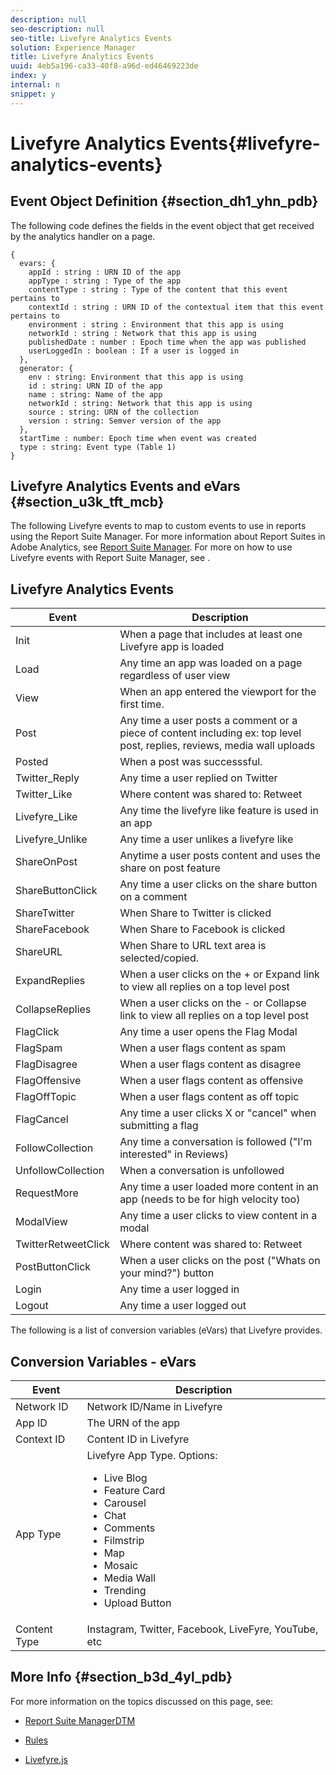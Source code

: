```yaml
---
description: null
seo-description: null
seo-title: Livefyre Analytics Events
solution: Experience Manager
title: Livefyre Analytics Events
uuid: 4eb5a196-ca33-40f8-a96d-ed46469223de
index: y
internal: n
snippet: y
---
```


# Livefyre Analytics Events{#livefyre-analytics-events}

## Event Object Definition {#section_dh1_yhn_pdb}

The following code defines the fields in the event object that get received by the analytics handler on a page.

```
{
  evars: {
    appId : string : URN ID of the app
    appType : string : Type of the app
    contentType : string : Type of the content that this event pertains to
    contextId : string : URN ID of the contextual item that this event pertains to
    environment : string : Environment that this app is using
    networkId : string : Network that this app is using
    publishedDate : number : Epoch time when the app was published
    userLoggedIn : boolean : If a user is logged in
  },
  generator: {
    env : string: Environment that this app is using
    id : string: URN ID of the app
    name : string: Name of the app
    networkId : string: Network that this app is using
    source : string: URN of the collection
    version : string: Semver version of the app
  },
  startTime : number: Epoch time when event was created
  type : string: Event type (Table 1)
}

```

## Livefyre Analytics Events and eVars {#section_u3k_tft_mcb}

The following Livefyre events to map to custom events to use in reports using the Report Suite Manager. For more information about Report Suites in Adobe Analytics, see [Report Suite Manager](https://marketing.adobe.com/resources/help/en_US/reference/report_suites_admin.html). For more on how to use Livefyre events with Report Suite Manager, see [](../livefyre-analytics/c-use-livefyre-with-adobe-analytics.md#section_iks_kgd_4cb).

## Livefyre Analytics Events

|  Event | Description |
|---|---|
|  Init | When a page that includes at least one Livefyre app is loaded |
|  Load | Any time an app was loaded on a page regardless of user view |
|  View | When an app entered the viewport for the first time. |
|  Post | Any time a user posts a comment or a piece of content including ex: top level post, replies, reviews, media wall uploads  |
|  Posted | When a post was successsful. |
|  Twitter_Reply | Any time a user replied on Twitter |
|  Twitter_Like | Where content was shared to: Retweet |
|  Livefyre_Like | Any time the livefyre like feature is used in an app |
|  Livefyre_Unlike | Any time a user unlikes a livefyre like  |
|  ShareOnPost | Anytime a user posts content and uses the share on post feature |
|  ShareButtonClick | Any time a user clicks on the share button on a comment |
|  ShareTwitter | When Share to Twitter is clicked |
|  ShareFacebook | When Share to Facebook is clicked |
|  ShareURL | When Share to URL text area is selected/copied. |
|  ExpandReplies  | When a user clicks on the + or Expand link to view all replies on a top level post |
|  CollapseReplies  | When a user clicks on the - or Collapse link to view all replies on a top level post |
|  FlagClick | Any time a user opens the Flag Modal |
|  FlagSpam | When a user flags content as spam |
|  FlagDisagree | When a user flags content as disagree |
|  FlagOffensive | When a user flags content as offensive |
|  FlagOffTopic | When a user flags content as off topic |
|  FlagCancel  | Any time a user clicks X or "cancel" when submitting a flag |
|  FollowCollection | Any time a conversation is followed ("I'm interested" in Reviews)  |
|  UnfollowCollection | When a conversation is unfollowed |
|  RequestMore | Any time a user loaded more content in an app (needs to be for high velocity too)  |
|  ModalView | Any time a user clicks to view content in a modal |
|  TwitterRetweetClick | Where content was shared to: Retweet |
|  PostButtonClick | When a user clicks on the post ("Whats on your mind?") button |
|  Login | Any time a user logged in |
|  Logout | Any time a user logged out |

The following is a list of conversion variables (eVars) that Livefyre provides.

## Conversion Variables - eVars

|Event|Description|
|--- |--- |
|Network ID|Network ID/Name in Livefyre|
|App ID|The URN of the app|
|Context ID|Content ID in Livefyre|
|App Type|Livefyre App Type. Options: <br><ul><li>Live Blog  </li><li> Feature Card</li><li>Carousel</li><li>Chat </li><li>Comments</li><li>Filmstrip</li><li>Map</li><li>Mosaic</li><li>Media Wall</li><li>Trending</li><li>Upload Button</li></ul>|
|Content Type|Instagram, Twitter, Facebook, LiveFyre, YouTube, etc|

## More Info {#section_b3d_4yl_pdb}

For more information on the topics discussed on this page, see:

* [Report Suite Manager](https://marketing.adobe.com/resources/help/en_US/reference/report_suites_admin.html)[DTM](https://marketing.adobe.com/resources/help/en_US/livefyre/c_filmstrip_app.html)

* [Rules](https://marketing.adobe.com/resources/help/en_US/dtm/rules.html)
* [Livefyre.js](/help/implementation/c-livefyre.js.md)

